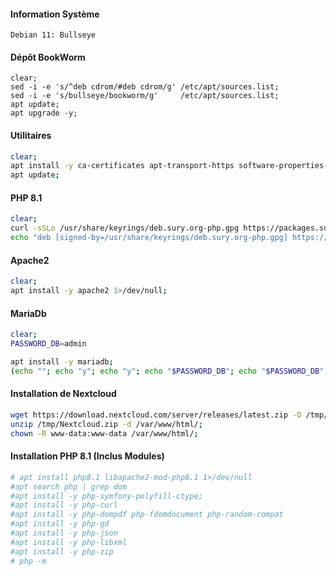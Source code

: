 #### Information Système
```
Debian 11: Bullseye
```

#### Dépôt BookWorm
```
clear;
sed -i -e 's/^deb cdrom/#deb cdrom/g' /etc/apt/sources.list;
sed -i -e 's/bullseye/bookworm/g'     /etc/apt/sources.list;
apt update;
apt upgrade -y;
```

#### Utilitaires
```bash
clear;
apt install -y ca-certificates apt-transport-https software-properties-common curl wget 1>/dev/null;
apt update;
```

#### PHP 8.1
```bash
clear;
curl -sSLo /usr/share/keyrings/deb.sury.org-php.gpg https://packages.sury.org/php/apt.gpg;
echo "deb [signed-by=/usr/share/keyrings/deb.sury.org-php.gpg] https://packages.sury.org/php/ $(lsb_release -sc) main" > /etc/apt/sources.list.d/php.list;
```

#### Apache2
```bash
clear;
apt install -y apache2 1>/dev/null;
```

#### MariaDb
```bash
clear;
PASSWORD_DB=admin

apt install -y mariadb;
(echo ""; echo "y"; echo "y"; echo "$PASSWORD_DB"; echo "$PASSWORD_DB"; echo "y"; echo "y"; echo "y"; echo "y") | mysql_secure_installation;

```


#### Installation de Nextcloud
```bash
wget https://download.nextcloud.com/server/releases/latest.zip -O /tmp/Nextcloud.zip;
unzip /tmp/Nextcloud.zip -d /var/www/html/;
chown -R www-data:www-data /var/www/html/;
```


#### Installation PHP 8.1 (Inclus Modules)
```bash
# apt install php8.1 libapache2-mod-php8.1 1>/dev/null
#apt search php | grep dom
#apt install -y php-symfony-polyfill-ctype;
#apt install -y php-curl
#apt install -y php-dompdf php-fdomdocument php-random-compat
#apt install -y php-gd
#apt install -y php-json
#apt install -y php-libxml
#apt install -y php-zip
# php -m 
```
